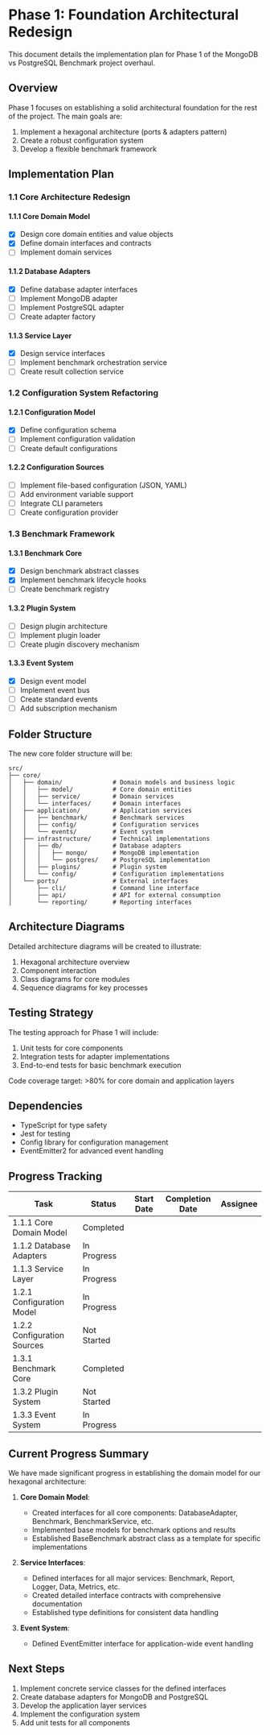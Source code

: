 # Phase 1: Foundation Architectural Redesign

This document details the implementation plan for Phase 1 of the MongoDB vs PostgreSQL Benchmark project overhaul.

## Overview

Phase 1 focuses on establishing a solid architectural foundation for the rest of the project. The main goals are:

1. Implement a hexagonal architecture (ports & adapters pattern)
2. Create a robust configuration system
3. Develop a flexible benchmark framework

## Implementation Plan

### 1.1 Core Architecture Redesign

#### 1.1.1 Core Domain Model
- [x] Design core domain entities and value objects
- [x] Define domain interfaces and contracts
- [ ] Implement domain services

#### 1.1.2 Database Adapters
- [x] Define database adapter interfaces
- [ ] Implement MongoDB adapter
- [ ] Implement PostgreSQL adapter
- [ ] Create adapter factory

#### 1.1.3 Service Layer
- [x] Design service interfaces
- [ ] Implement benchmark orchestration service
- [ ] Create result collection service

### 1.2 Configuration System Refactoring

#### 1.2.1 Configuration Model
- [x] Define configuration schema
- [ ] Implement configuration validation
- [ ] Create default configurations

#### 1.2.2 Configuration Sources
- [ ] Implement file-based configuration (JSON, YAML)
- [ ] Add environment variable support
- [ ] Integrate CLI parameters
- [ ] Create configuration provider

### 1.3 Benchmark Framework

#### 1.3.1 Benchmark Core
- [x] Design benchmark abstract classes
- [x] Implement benchmark lifecycle hooks
- [ ] Create benchmark registry

#### 1.3.2 Plugin System
- [ ] Design plugin architecture
- [ ] Implement plugin loader
- [ ] Create plugin discovery mechanism

#### 1.3.3 Event System
- [x] Design event model
- [ ] Implement event bus
- [ ] Create standard events
- [ ] Add subscription mechanism

## Folder Structure

The new core folder structure will be:

```
src/
├── core/
│   ├── domain/              # Domain models and business logic
│   │   ├── model/           # Core domain entities
│   │   ├── service/         # Domain services
│   │   └── interfaces/      # Domain interfaces
│   ├── application/         # Application services
│   │   ├── benchmark/       # Benchmark services
│   │   ├── config/          # Configuration services
│   │   └── events/          # Event system
│   ├── infrastructure/      # Technical implementations
│   │   ├── db/              # Database adapters
│   │   │   ├── mongo/       # MongoDB implementation
│   │   │   └── postgres/    # PostgreSQL implementation
│   │   ├── plugins/         # Plugin system
│   │   └── config/          # Configuration implementations
│   └── ports/               # External interfaces
│       ├── cli/             # Command line interface
│       ├── api/             # API for external consumption
│       └── reporting/       # Reporting interfaces
```

## Architecture Diagrams

Detailed architecture diagrams will be created to illustrate:
1. Hexagonal architecture overview
2. Component interaction
3. Class diagrams for core modules
4. Sequence diagrams for key processes

## Testing Strategy

The testing approach for Phase 1 will include:

1. Unit tests for core components
2. Integration tests for adapter implementations
3. End-to-end tests for basic benchmark execution

Code coverage target: >80% for core domain and application layers

## Dependencies

- TypeScript for type safety
- Jest for testing
- Config library for configuration management
- EventEmitter2 for advanced event handling

## Progress Tracking

| Task | Status | Start Date | Completion Date | Assignee |
|------|--------|------------|----------------|----------|
| 1.1.1 Core Domain Model | Completed | | | |
| 1.1.2 Database Adapters | In Progress | | | |
| 1.1.3 Service Layer | In Progress | | | |
| 1.2.1 Configuration Model | In Progress | | | |
| 1.2.2 Configuration Sources | Not Started | | | |
| 1.3.1 Benchmark Core | Completed | | | |
| 1.3.2 Plugin System | Not Started | | | |
| 1.3.3 Event System | In Progress | | | |

## Current Progress Summary

We have made significant progress in establishing the domain model for our hexagonal architecture:

1. **Core Domain Model**:
   - Created interfaces for all core components: DatabaseAdapter, Benchmark, BenchmarkService, etc.
   - Implemented base models for benchmark options and results
   - Established BaseBenchmark abstract class as a template for specific implementations

2. **Service Interfaces**:
   - Defined interfaces for all major services: Benchmark, Report, Logger, Data, Metrics, etc.
   - Created detailed interface contracts with comprehensive documentation
   - Established type definitions for consistent data handling

3. **Event System**:
   - Defined EventEmitter interface for application-wide event handling

## Next Steps

1. Implement concrete service classes for the defined interfaces
2. Create database adapters for MongoDB and PostgreSQL
3. Develop the application layer services
4. Implement the configuration system
5. Add unit tests for all components 
